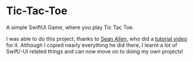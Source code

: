 # Tic-Tac-Toe
A simple SwiftUI Game, where you play Tic Tac Toe.

I was able to do this project, thanks to [Sean Allen](http://seanallen.co), who did a [tutorial video](https://www.youtube.com/watch?v=MCLiPW2ns2w) for it.
Although I copied nearly everything he did there, I learnt a lot of Swift/-UI related things and can now move on to doing my own projects!
